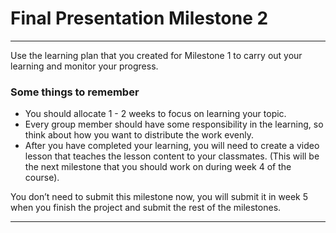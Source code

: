 # Final Presentation Milestone 2

---

Use the learning plan that you created for Milestone 1 to carry out your learning and monitor your progress.

### Some things to remember

- You should allocate 1 - 2 weeks to focus on learning your topic.
- Every group member should have some responsibility in the learning, so think about how you want to distribute the work evenly.
- After you have completed your learning, you will need to create a video lesson that teaches the lesson content to your classmates. (This will be the next milestone that you should work on during week 4 of the course).

You don’t need to submit this milestone now, you will submit it in week 5 when you finish the project and submit the rest of the milestones.

---
